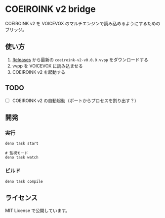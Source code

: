 # COEIROINK v2 bridge

COEIROINK v2 を VOICEVOX のマルチエンジンで読み込めるようにするためのブリッジ。

## 使い方

1. [Releases](https://github.com/sevenc-nanashi/coeiroink-v2-bridge/releases) から最新の `coeiroink-v2-v0.0.0.vvpp` をダウンロードする
2. vvpp を VOICEVOX に読み込ませる
3. COEIROINK v2 を起動する

## TODO

- [ ] COEIROINK v2 の自動起動（ポートからプロセスを割り出す？）

## 開発

### 実行

```
deno task start

# 監視モード
deno task watch
```

### ビルド

```
deno task compile
```

## ライセンス

MIT License で公開しています。
